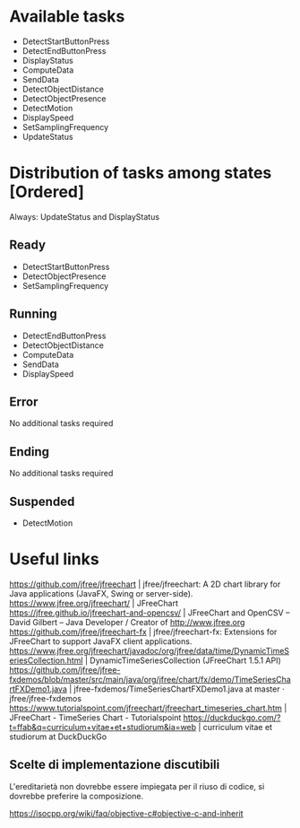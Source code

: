 # Available tasks

- DetectStartButtonPress
- DetectEndButtonPress
- DisplayStatus
- ComputeData
- SendData
- DetectObjectDistance
- DetectObjectPresence
- DetectMotion
- DisplaySpeed
- SetSamplingFrequency
- UpdateStatus

# Distribution of tasks among states [Ordered]

Always: UpdateStatus and DisplayStatus

## Ready

+ DetectStartButtonPress
+ DetectObjectPresence
+ SetSamplingFrequency

## Running

+ DetectEndButtonPress
+ DetectObjectDistance
+ ComputeData
+ SendData
+ DisplaySpeed

## Error

No additional tasks required

## Ending

No additional tasks required

## Suspended

+ DetectMotion

# Useful links

https://github.com/jfree/jfreechart | jfree/jfreechart: A 2D chart library for Java applications (JavaFX, Swing or server-side).
https://www.jfree.org/jfreechart/ | JFreeChart
https://jfree.github.io/jfreechart-and-opencsv/ | JFreeChart and OpenCSV – David Gilbert – Java Developer / Creator of http://www.jfree.org
https://github.com/jfree/jfreechart-fx | jfree/jfreechart-fx: Extensions for JFreeChart to support JavaFX client applications.
https://www.jfree.org/jfreechart/javadoc/org/jfree/data/time/DynamicTimeSeriesCollection.html | DynamicTimeSeriesCollection (JFreeChart 1.5.1 API)
https://github.com/jfree/jfree-fxdemos/blob/master/src/main/java/org/jfree/chart/fx/demo/TimeSeriesChartFXDemo1.java | jfree-fxdemos/TimeSeriesChartFXDemo1.java at master · jfree/jfree-fxdemos
https://www.tutorialspoint.com/jfreechart/jfreechart_timeseries_chart.htm | JFreeChart - TimeSeries Chart - Tutorialspoint
https://duckduckgo.com/?t=ffab&q=curriculum+vitae+et+studiorum&ia=web | curriculum vitae et studiorum at DuckDuckGo

## Scelte di implementazione discutibili

L'ereditarietà non dovrebbe essere impiegata per il riuso di codice, si dovrebbe 
preferire la composizione.

https://isocpp.org/wiki/faq/objective-c#objective-c-and-inherit